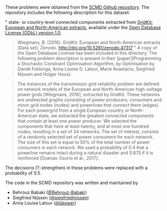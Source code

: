 These problems were obtained from the [SCMD Github repository](https://github.com/latower/SCMD). The repository includes the following description for this dataset:

"
state- or country-level connected components extracted from [GridKit: European and North-American extracts](https://zenodo.org/record/47317#.XT9FWlyZZhH), available under the [Open Database License (ODbL) version 1.0](https://github.com/latower/SCMD/blob/master/LICENSE_GridKit).
> Wiegmans, B. (2016). GridKit: European and North-American extracts [Data set]. Zenodo. http://doi.org/10.5281/zenodo.47317
"
A copy of the Open Database License has been included in this directory. The following problem description is present in their [paper](Programming a Stochastic Constraint Optimisation Algorithm, by Optimisation by Daniël Fokkinga, Anna Louise D. Latour, Marie Anastacio, Siegfried Nijssen and Holger Hoos):

>The instances of the transmission grid reliability problem are defined on network models of the European and North-American high-voltage power grids [Wiegmans, 2016], extracted by GridKit. These networks are undirected graphs consisting of power producers, consumers and minor grid nodes (nodes) and powerlines that connect them (edges). For each powergrid from a single European country or North-American state, we extracted the greatest connected components that contain at least one power producer. We selected the components that have at least twenty, and at most one hundred nodes, resulting in a set of 34 networks. The set of interest, consists of a randomly selected set of power consumers for each network. The size of this set is equal to 50% of the total number of power consumers in each network. We used a probability of 0.4 that a powerline remains intact during a natural disaster and 0.875 if it is reinforced [Duenas-Osorio et al., 2017].

The decisions (?::strengthen) in these problems were replaced with a probability of 0.5.


The code in the SCMD repository was written and maintained by 
- Behrouz Babaki ([@Behrouz-Babaki](https://github.com/Behrouz-Babaki))
- Siegfried Nijssen ([@siegfriednijssen](https://github.com/siegfriednijssen))
- Anna Louise Latour ([@latower](https://github.com/latower))
